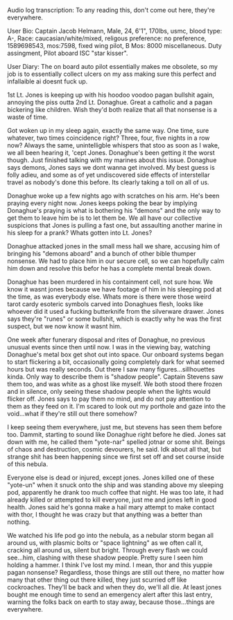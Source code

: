 Audio log transcription:
To any reading this, don't come out here, they're everywhere. 

User Bio: Captain Jacob Helmann, Male, 24, 6'1", 170lbs, usmc, blood type: A-, Race: caucasian/white/mixed, religous preference: no preference, 1589698543, mos:7598, fixed wing pilot, B Mos: 8000 miscellaneous. Duty assingment, Pilot aboard ISC "star kisser".

User Diary: The on board auto pilot essentially makes me obsolete, so my job is to essentially collect ulcers on my ass making sure this perfect and infallaible ai doesnt fuck up. 

1st Lt. Jones is keeping up with his hoodoo voodoo pagan bullshit again, annoying the piss outta 2nd Lt. Donaghue. Great a catholic and a pagan bickering like children. Wish they'd both realize that all that nonsense is a waste of time. 

Got woken up in my sleep again, exactly the same way. One time, sure whatever, two times coincidence right? Three, four, five nights in a row now? Always the same, unintelligble whispers that stoo as soon as I wake, we all been hearing it, 'cept Jones. Donaghue's been getting it the worst though. Just finished talking with my marines about this issue. Donaghue says demons, Jones says we dont wanna get involved. My best guess is folly adieu, and some as of yet undiscovered side effects of interstellar travel as nobody's done this before. Its clearly taking a toll on all of us.

Donaghue woke up a few nights ago with scratches on his arm. He's been praying every night now. Jones keeps poking the bear by implying Donaghue's praying is what is bothering his "demons" and the only way to get them to leave him be is to let them be. We all have our collective suspicions that Jones is pulling a fast one, but assaulting another marine in his sleep for a prank? Whats gotten into Lt. Jones?

Donaghue attacked jones in the small mess hall we share, accusing him of bringing his "demons aboard" and a bunch of other bible thumper nonsense. We had to place him in our secure cell, so we can hopefully calm him down and resolve this befor he has a complete mental break down.

Donaghue has been murdered in his containment cell, not sure how. We know it wasnt jones because we have footage of him in his sleeping pod at the time, as was everybody else. Whats more is there were those weird tarot cardy esoteric symbols carved into Donaghues flesh, looks like whoever did it used a fucking butterknife from the silverware drawer. Jones says they're "runes" or some bullshit, which is exactly why he was the first suspect, but we now know it wasnt him. 

One week after funerary disposal and rites of Donaghue, no previous unusual events since then until now. I was in the viewing bay, watching Donaghue's metal box get shot out into space. Our onboard systems began to start flickering a bit, occasionally going completely dark for what seemed hours but was really seconds. Out there I saw many figures...sillhouettes kinda. Only way to describe them is "shadow people". Captain Stevens saw them too, and was white as a ghost like myself. We both stood there frozen and in silence, only seeing these shadow people when the lights would flicker off. Jones says to pay them no mind, and do not pay attention to them as they feed on it. I'm scared to look out my porthole and gaze into the void...what if they're still out there somehow?

I keep seeing them everywhere, just me, but stevens has seen them before too. Dammit, starting to sound like Donaghue right before he died. Jones sat down with me, he called them "yote-nar" spelled jotnar or some shit. Beings of chaos and destruction, cosmic devourers, he said. Idk about all that, but  strange shit has been happening since we first set off and set course inside of this nebula. 

Everyone else is dead or injured, except jones. Jones killed one of these "yote-un"  when it snuck onto the ship and was standing above my sleeping pod, apparently he drank too much coffee that night. He was too late, it had already killed or attempted to kill everyone, just me and jones left in good health. Jones said he's gonna make a hail mary attempt to make contact with thor, I thought he was crazy but that anything was a better than nothing. 

We watched his life pod go into the nebula, as a nebular storm began all around us, with plasmic bolts or "space lightning" as we often call it, cracking all around us, silent but bright. Through every flash we could see...him, clashing with these shadow people. Pretty sure I seen him holding a hammer. I think I've lost my mind. I mean, thor and this yuppie pagan nonsense? Regardless, those things are still out there, no matter how many that other thing out there killed, they just scurried off like cockroaches. They'll be back and when they do, we'll all die. At least jones bought me enough time to send an emergency alert after this last entry, warning the folks back on earth to stay away, because those...things are everywhere.